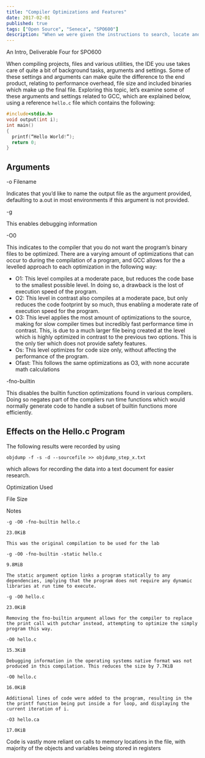 ```yaml
---
title: "Compiler Optimizations and Features"
date: 2017-02-01
published: true
tags: ["Open Source", "Seneca", "SPO600"]
description: "When we were given the instructions to search, locate and eventually implement fixes or upgrades to Mozilla’s Thimble or Brackets, I found what perhaps was the most challenging enhancement I could possible implement."
---
```


An Intro, Deliverable Four for SPO600

When compiling projects, files and various utilities, the IDE you use takes care of quite a bit of background tasks, arguments and settings. Some of these settings and arguments can make quite the difference to the end product, relating to performance overhead, file size and included binaries which make up the final file. Exploring this topic, let’s examine some of these arguments and settings related to GCC, which are explained below, using a reference `hello.c` file which contains the following:

```c
#include<stdio.h>
void output(int i);
int main()
{
  printf(“Hello World!”);
  return 0;
}
```

## Arguments

-o Filename

Indicates that you’d like to name the output file as the argument provided, defaulting to a.out in most environments if this argument is not provided.

-g

This enables debugging information

-O0

This indicates to the compiler that you do not want the program’s binary files to be optimized. There are a varying amount of optimizations that can occur to during the compilation of a program, and GCC allows for the a levelled approach to each optimization in the following way:

- O1: This level compiles at a moderate pace, but reduces the code base to the smallest possible level. In doing so, a drawback is the lost of execution speed of the program.
- O2: This level in contrast also compiles at a moderate pace, but only reduces the code footprint by so much, thus enabling a moderate rate of execution speed for the program.
- O3: This level applies the most amount of optimizations to the source, making for slow compiler times but incredibly fast performance time in contrast. This, is due to a much larger file being created at the level which is highly optimized in contrast to the previous two options. This is the only tier which does not provide safety features.
- Os: This level optimizes for code size only, without affecting the performance of the program.
- Ofast: This follows the same optimizations as O3, with none accurate math calculations

\-fno-builtin

This disables the builtin function optimizations found in various compilers. Doing so negates part of the compilers run time functions which would normally generate code to handle a subset of builtin functions more efficiently.

## Effects on the Hello.c Program

The following results were recorded by using

`objdump -f -s -d --sourcefile >> objdump_step_x.txt`

which allows for recording the data into a text document for easier research.

Optimization Used

File Size

Notes

```
-g -O0 -fno-builtin hello.c

23.0KiB

This was the original compilation to be used for the lab

-g -O0 -fno-builtin -static hello.c

9.8MiB

The static argument option links a program statically to any dependencies, implying that the program does not require any dynamic libraries at run time to execute.

-g -O0 hello.c

23.0KiB

Removing the fno-builtin argument allows for the compiler to replace the print call with putchar instead, attempting to optimize the simply program this way.

-O0 hello.c

15.3KiB

Debugging information in the operating systems native format was not produced in this compilation. This reduces the size by 7.7KiB

-O0 hello.c

16.0KiB

Additional lines of code were added to the program, resulting in the the printf function being put inside a for loop, and displaying the current iteration of i.

-O3 hello.ca

17.0KiB

```

Code is vastly more reliant on calls to memory locations in the file, with majority of the objects and variables being stored in registers
